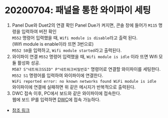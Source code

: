 # 20200704: 패널을 통한 와이파이 세팅

1. Panel Due와 Duet2의 연결 확인
Panel Due가 켜지면, 콘솔 창에 들어가 `M115` 명령을 입력하여 버전 확인  
`M552` 명령어 입력했을 때, `Wifi module is disable`라고 출력 된다.  
(Wifi module is enable이라 뜨면 3번으로)  
`M552 S0`을 입력하고, `Wifi module started`라고 출력된다.
2. 와이파이 연결
`M552` 명령어 입력했을 때, `Wifi module is idle` 이라 뜨면 Wifi 모듈 활성화 성공.  
`M587 S"네트워크SSID" P"네트워크비밀번호"` 명령어로 연결할 와이파이를 세팅한다.  
`M552 S1` 명령어를 입력하여 와이파이에 연결한다.  
`WiFi reported error: no known networks found WiFi module is idle`  
와이파이에 연결에 실패하면 위 같은 메시지가 반복적으로 출력된다.
3. DWC 접속
 이후, PC에서 보드와 같은 와이파이에 접속한다.  
 웹에 보드 IP를 입력하면 [DWC](https://duet3d.dozuki.com/Wiki/Duet_Web_Control_Manual)에 접속 가능하다.

* [참조 링크](https://duet3d.dozuki.com/Guide/1.+Getting+Connected+to+your+Duet/7?lang=en)
